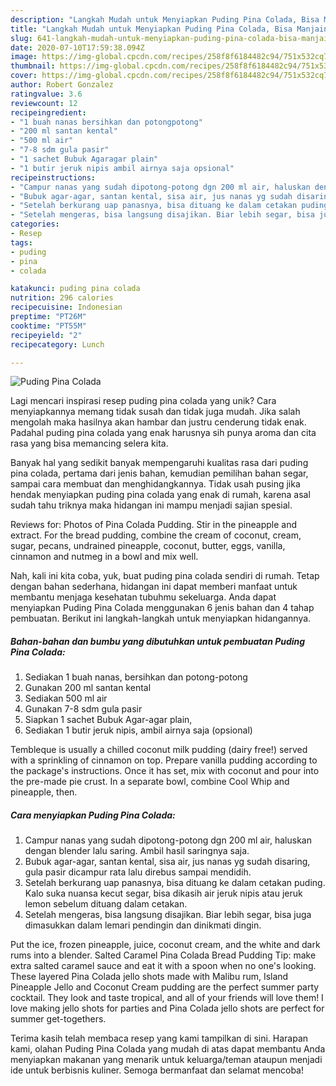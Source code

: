 ```yaml
---
description: "Langkah Mudah untuk Menyiapkan Puding Pina Colada, Bisa Manjain Lidah"
title: "Langkah Mudah untuk Menyiapkan Puding Pina Colada, Bisa Manjain Lidah"
slug: 641-langkah-mudah-untuk-menyiapkan-puding-pina-colada-bisa-manjain-lidah
date: 2020-07-10T17:59:38.094Z
image: https://img-global.cpcdn.com/recipes/258f8f6184482c94/751x532cq70/puding-pina-colada-foto-resep-utama.jpg
thumbnail: https://img-global.cpcdn.com/recipes/258f8f6184482c94/751x532cq70/puding-pina-colada-foto-resep-utama.jpg
cover: https://img-global.cpcdn.com/recipes/258f8f6184482c94/751x532cq70/puding-pina-colada-foto-resep-utama.jpg
author: Robert Gonzalez
ratingvalue: 3.6
reviewcount: 12
recipeingredient:
- "1 buah nanas bersihkan dan potongpotong"
- "200 ml santan kental"
- "500 ml air"
- "7-8 sdm gula pasir"
- "1 sachet Bubuk Agaragar plain"
- "1 butir jeruk nipis ambil airnya saja opsional"
recipeinstructions:
- "Campur nanas yang sudah dipotong-potong dgn 200 ml air, haluskan dengan blender lalu saring. Ambil hasil saringnya saja."
- "Bubuk agar-agar, santan kental, sisa air, jus nanas yg sudah disaring, gula pasir dicampur rata lalu direbus sampai mendidih."
- "Setelah berkurang uap panasnya, bisa dituang ke dalam cetakan puding. Kalo suka nuansa kecut segar, bisa dikasih air jeruk nipis atau jeruk lemon sebelum dituang dalam cetakan."
- "Setelah mengeras, bisa langsung disajikan. Biar lebih segar, bisa juga dimasukkan dalam lemari pendingin dan dinikmati dingin."
categories:
- Resep
tags:
- puding
- pina
- colada

katakunci: puding pina colada 
nutrition: 296 calories
recipecuisine: Indonesian
preptime: "PT26M"
cooktime: "PT55M"
recipeyield: "2"
recipecategory: Lunch

---
```



![Puding Pina Colada](https://img-global.cpcdn.com/recipes/258f8f6184482c94/751x532cq70/puding-pina-colada-foto-resep-utama.jpg)

Lagi mencari inspirasi resep puding pina colada yang unik? Cara menyiapkannya memang tidak susah dan tidak juga mudah. Jika salah mengolah maka hasilnya akan hambar dan justru cenderung tidak enak. Padahal puding pina colada yang enak harusnya sih punya aroma dan cita rasa yang bisa memancing selera kita.

Banyak hal yang sedikit banyak mempengaruhi kualitas rasa dari puding pina colada, pertama dari jenis bahan, kemudian pemilihan bahan segar, sampai cara membuat dan menghidangkannya. Tidak usah pusing jika hendak menyiapkan puding pina colada yang enak di rumah, karena asal sudah tahu triknya maka hidangan ini mampu menjadi sajian spesial.

Reviews for: Photos of Pina Colada Pudding. Stir in the pineapple and extract. For the bread pudding, combine the cream of coconut, cream, sugar, pecans, undrained pineapple, coconut, butter, eggs, vanilla, cinnamon and nutmeg in a bowl and mix well.


Nah, kali ini kita coba, yuk, buat puding pina colada sendiri di rumah. Tetap dengan bahan sederhana, hidangan ini dapat memberi manfaat untuk membantu menjaga kesehatan tubuhmu sekeluarga. Anda dapat menyiapkan Puding Pina Colada menggunakan 6 jenis bahan dan 4 tahap pembuatan. Berikut ini langkah-langkah untuk menyiapkan hidangannya.

<!--inarticleads1-->

##### Bahan-bahan dan bumbu yang dibutuhkan untuk pembuatan Puding Pina Colada:

1. Sediakan 1 buah nanas, bersihkan dan potong-potong
1. Gunakan 200 ml santan kental
1. Sediakan 500 ml air
1. Gunakan 7-8 sdm gula pasir
1. Siapkan 1 sachet Bubuk Agar-agar plain,
1. Sediakan 1 butir jeruk nipis, ambil airnya saja (opsional)


Tembleque is usually a chilled coconut milk pudding (dairy free!) served with a sprinkling of cinnamon on top. Prepare vanilla pudding according to the package&#39;s instructions. Once it has set, mix with coconut and pour into the pre-made pie crust. In a separate bowl, combine Cool Whip and pineapple, then. 

<!--inarticleads2-->

##### Cara menyiapkan Puding Pina Colada:

1. Campur nanas yang sudah dipotong-potong dgn 200 ml air, haluskan dengan blender lalu saring. Ambil hasil saringnya saja.
1. Bubuk agar-agar, santan kental, sisa air, jus nanas yg sudah disaring, gula pasir dicampur rata lalu direbus sampai mendidih.
1. Setelah berkurang uap panasnya, bisa dituang ke dalam cetakan puding. Kalo suka nuansa kecut segar, bisa dikasih air jeruk nipis atau jeruk lemon sebelum dituang dalam cetakan.
1. Setelah mengeras, bisa langsung disajikan. Biar lebih segar, bisa juga dimasukkan dalam lemari pendingin dan dinikmati dingin.


Put the ice, frozen pineapple, juice, coconut cream, and the white and dark rums into a blender. Salted Caramel Pina Colada Bread Pudding Tip: make extra salted caramel sauce and eat it with a spoon when no one&#39;s looking. These layered Pina Colada jello shots made with Malibu rum, Island Pineapple Jello and Coconut Cream pudding are the perfect summer party cocktail. They look and taste tropical, and all of your friends will love them! I love making jello shots for parties and Pina Colada jello shots are perfect for summer get-togethers. 

Terima kasih telah membaca resep yang kami tampilkan di sini. Harapan kami, olahan Puding Pina Colada yang mudah di atas dapat membantu Anda menyiapkan makanan yang menarik untuk keluarga/teman ataupun menjadi ide untuk berbisnis kuliner. Semoga bermanfaat dan selamat mencoba!
